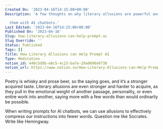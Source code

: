 ```yaml
---
Created On: '2023-04-16T14:15:00+00:00'
Description: 'A few thoughts on why literary allusions are powerful and how to use

  them with AI chatbots.'
Last Edited: '2023-04-16T14:25:00+00:00'
Published On: '2023-04-16'
Slug: how-literary-allusions-can-help-prompt-ai
Slug Override: ''
Status: Published
Tags: []
Title: How Literary Allusions can Help Prompt AI
Type: Meditation
notion_id: 440c5d9b-e8c5-4c23-ba7e-29a0696d4738
notion_url: https://www.notion.so/How-Literary-Allusions-can-Help-Prompt-AI-440c5d9be8c54c23ba7e29a0696d4738
---
```

<p>Poetry is whisky and prose beer, so the saying goes, and it’s a stronger acquired taste. Literary allusions are even stronger and harder to acquire, as they pull in the emotional weight of another passage, personality, or even entire work into another, saying more with a few words than would ordinarily be possible.</p>
<p>When writing prompts for AI chatbots, we can use allusions to effectively compress our instructions into fewer words. Question me like Socrates. Write like Hemingway.</p>
